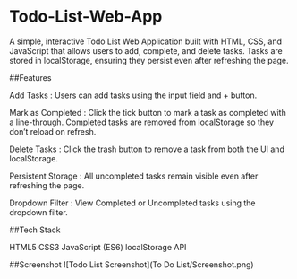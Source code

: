 # Todo-List-Web-App

A simple, interactive Todo List Web Application built with HTML, CSS, and JavaScript that allows users to add, complete, and delete tasks. Tasks are stored in localStorage, ensuring they persist even after refreshing the page.

##Features

Add Tasks : Users can add tasks using the input field and + button.

Mark as Completed : Click the tick button to mark a task as completed with a line-through. Completed tasks are removed from localStorage so they don’t reload on refresh.

Delete Tasks : Click the trash button to remove a task from both the UI and localStorage.

Persistent Storage : All uncompleted tasks remain visible even after refreshing the page.

Dropdown Filter : View Completed or Uncompleted tasks using the dropdown filter.


##Tech Stack

HTML5
CSS3 
JavaScript (ES6)
localStorage API

##Screenshot
![Todo List Screenshot](To Do List/Screenshot.png)

